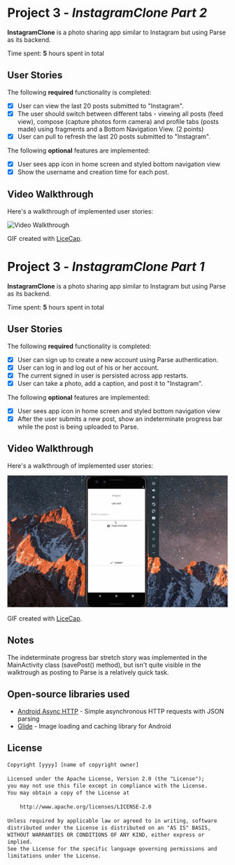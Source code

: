 # Project 3 - *InstagramClone Part 2*

**InstagramClone** is a photo sharing app similar to Instagram but using Parse as its backend.

Time spent: **5** hours spent in total

## User Stories

The following **required** functionality is completed:

- [x] User can view the last 20 posts submitted to "Instagram".
- [x] The user should switch between different tabs - viewing all posts (feed view), compose (capture photos form camera) and profile tabs (posts made) using fragments and a Bottom Navigation View. (2 points)
- [x] User can pull to refresh the last 20 posts submitted to "Instagram".

The following **optional** features are implemented:

- [x] User sees app icon in home screen and styled bottom navigation view
- [x] Show the username and creation time for each post.

## Video Walkthrough

Here's a walkthrough of implemented user stories:

<img src='https://github.com/nvidad/InstagramClone/blob/master/walkthrough-2.gif' title='Video Walkthrough' width='' alt='Video Walkthrough' />

GIF created with [LiceCap](http://www.cockos.com/licecap/).

# Project 3 - *InstagramClone Part 1*

**InstagramClone** is a photo sharing app similar to Instagram but using Parse as its backend.

Time spent: **5** hours spent in total

## User Stories

The following **required** functionality is completed:

- [x] User can sign up to create a new account using Parse authentication.
- [x] User can log in and log out of his or her account.
- [x] The current signed in user is persisted across app restarts.
- [x] User can take a photo, add a caption, and post it to "Instagram".

The following **optional** features are implemented:

- [x] User sees app icon in home screen and styled bottom navigation view
- [x] After the user submits a new post, show an indeterminate progress bar while the post is being uploaded to Parse.

## Video Walkthrough

Here's a walkthrough of implemented user stories:

<img src='https://github.com/nvidad/InstagramClone/blob/master/walkthrough.gif' title='Video Walkthrough' width='' alt='Video Walkthrough' />

GIF created with [LiceCap](http://www.cockos.com/licecap/).

## Notes

The indeterminate progress bar stretch story was implemented in the MainActivity class (savePost() method),
but isn't quite visible in the walktrough as posting to Parse is a relatively quick task.

## Open-source libraries used

- [Android Async HTTP](https://github.com/codepath/CPAsyncHttpClient) - Simple asynchronous HTTP requests with JSON parsing
- [Glide](https://github.com/bumptech/glide) - Image loading and caching library for Android

## License

    Copyright [yyyy] [name of copyright owner]

    Licensed under the Apache License, Version 2.0 (the "License");
    you may not use this file except in compliance with the License.
    You may obtain a copy of the License at

        http://www.apache.org/licenses/LICENSE-2.0

    Unless required by applicable law or agreed to in writing, software
    distributed under the License is distributed on an "AS IS" BASIS,
    WITHOUT WARRANTIES OR CONDITIONS OF ANY KIND, either express or implied.
    See the License for the specific language governing permissions and
    limitations under the License.
